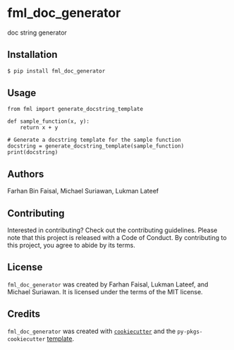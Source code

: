# fml_doc_generator

doc string generator

## Installation

```bash
$ pip install fml_doc_generator
```

## Usage
```
from fml import generate_docstring_template

def sample_function(x, y):
    return x + y

# Generate a docstring template for the sample function
docstring = generate_docstring_template(sample_function)
print(docstring)
```

## Authors
Farhan Bin Faisal, Michael Suriawan, Lukman Lateef

## Contributing

Interested in contributing? Check out the contributing guidelines. Please note that this project is released with a Code of Conduct. By contributing to this project, you agree to abide by its terms.

## License

`fml_doc_generator` was created by Farhan Faisal, Lukman Lateef, and Michael Suriawan. It is licensed under the terms of the MIT license.

## Credits

`fml_doc_generator` was created with [`cookiecutter`](https://cookiecutter.readthedocs.io/en/latest/) and the `py-pkgs-cookiecutter` [template](https://github.com/py-pkgs/py-pkgs-cookiecutter).
